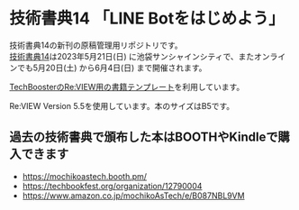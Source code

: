 # 技術書典14 「LINE Botをはじめよう」

技術書典14の新刊の原稿管理用リポジトリです。  
[技術書典14](https://techbookfest.org/)は2023年5月21日(日) に池袋サンシャインシティで、またオンラインでも5月20日(土) から6月4日(日) まで開催されます。

[TechBoosterのRe:VIEW用の書籍テンプレート](https://github.com/TechBooster/ReVIEW-Template)を利用しています。

Re:VIEW Version 5.5を使用しています。本のサイズはB5です。

## 過去の技術書典で頒布した本はBOOTHやKindleで購入できます

* https://mochikoastech.booth.pm/
* https://techbookfest.org/organization/12790004
* https://www.amazon.co.jp/mochikoAsTech/e/B087NBL9VM
